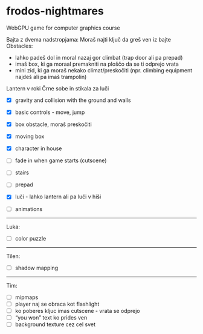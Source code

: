 # frodos-nightmares
WebGPU game for computer graphics course

Bajta z dvema nadstropjama:
Moraš najti ključ da greš ven iz bajte
Obstacles:
- lahko padeš dol in moral nazaj gor climbat (trap door ali pa prepad)
- imaš box, ki ga moraal premakniti na ploščo da se ti odprejo vrata
- mini zid, ki ga moraš nekako climat/preskočiti (npr. climbing equipment najdeš ali pa imaš trampolin)

Lantern v roki
Črne sobe in stikala za luči

- [x] gravity and collision with the ground and walls
- [x] basic controls - move, jump
- [x] box obstacle, moraš preskočiti
- [x] moving box


- [x] character in house
- [ ] fade in when game starts (cutscene)
- [ ] stairs
- [ ] prepad
- [x] luči - lahko lantern ali pa luči v hiši
- [ ] animations
---
Luka:
- [ ] color puzzle
---
Tilen:
- [ ] shadow mapping
---
Tim:
- [ ] mipmaps
- [ ] player naj se obraca kot flashlight
- [ ] ko poberes kljuc imas cutscene - vrata se odprejo
- [ ] “you won” text ko prides ven
- [ ] background texture cez cel svet
